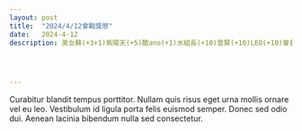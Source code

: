 ```yaml
---
layout: post
title:  "2024/4/12會戰獎懲"
date:   2024-4-12
description: 美女蘇(+3+1)紫陽天(+5)酷ano(+1)水組長(+10)普賢(+10)LEO(+10)會長帳戶不列




---
```


<p class="intro"><span class="dropcap">C</span>urabitur blandit tempus porttitor. Nullam quis risus eget urna mollis ornare vel eu leo. Vestibulum id ligula porta felis euismod semper. Donec sed odio dui. Aenean lacinia bibendum nulla sed consectetur.</p>
